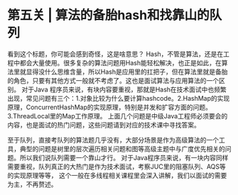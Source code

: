 # 第五关 | 算法的备胎hash和找靠山的队列

看到这个标题，你可能会感到奇怪，这是啥意思？
Hash，不管是算法，还是在工程中都会大量使用。很多复杂的算法问题用Hash能轻松解决，也正是如此，在算法里就显得没什么思维含量，所以Hash是应用里的扛把子，但在算法里就是备胎的角色，只要有其他方式一般就不考虑了。这也是面试算法与应用算法的一个区别。
对于Java 程序员来说，有块内容要重视，那就是Hash在技术面试中也频繁出现，常见问题有三个：1.对象比较为什么要计算hashcode。2.HashMap的实现原理，ConcurrentHashMap的实现原理，特别是并发和扩容方面的问题。3.ThreadLocal里的Map工作原理。
上面几个问题是中级Java工程师必须要会的内容，也是面试的热门问题，这些问题请到对应的技术课中寻找答案。

至于队列，直接考队列的算法题几乎没有，大部分场景是作为高级算法的一个工具，典型的问题是树里的层次遍历相关问题和图等高级主题中与广度优先相关的问题。所以我们说队列需要一个靠山才行。
对于Java程序员来说，有一块内容同样需要重视，队列真正的大热门是作为技术面试，考察JUC里的阻塞队列、AQS等的实现原理等等， 这个一般在多线程相关课程里会深入讲解，我们以面试的需要为主，不再赘述。
